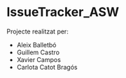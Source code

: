 # IssueTracker_ASW

Projecte realitzat per:

* Aleix Balletbó
* Guillem Castro
* Xavier Campos
* Carlota Catot Bragós

